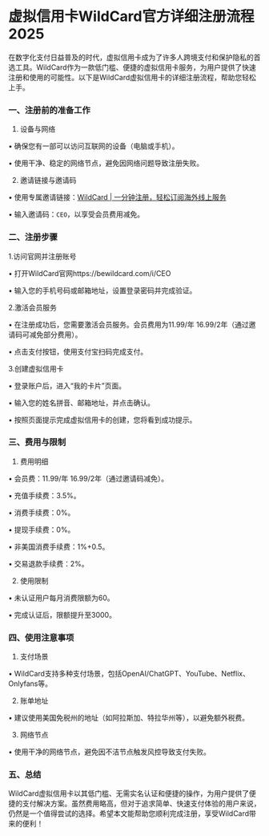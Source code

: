 # 虚拟信用卡WildCard官方详细注册流程2025

在数字化支付日益普及的时代，虚拟信用卡成为了许多人跨境支付和保护隐私的首选工具。WildCard作为一款低门槛、便捷的虚拟信用卡服务，为用户提供了快速注册和使用的可能性。以下是WildCard虚拟信用卡的详细注册流程，帮助您轻松上手。


### 一、注册前的准备工作


1. 设备与网络

• 确保您有一部可以访问互联网的设备（电脑或手机）。

• 使用干净、稳定的网络节点，避免因网络问题导致注册失败。


2. 邀请链接与邀请码

• 使用专属邀请链接：[WildCard | 一分钟注册，轻松订阅海外线上服务](https://bewildcard.com/i/CEO)

• 输入邀请码：`CEO`，以享受会员费用减免。


### 二、注册步骤


1.访问官网并注册账号

• 打开WildCard官网https://bewildcard.com/i/CEO

• 输入您的手机号码或邮箱地址，设置登录密码并完成验证。


2.激活会员服务

• 在注册成功后，您需要激活会员服务。会员费用为11.99/年  16.99/2年（通过邀请码可减免部分费用）。

• 点击支付按钮，使用支付宝扫码完成支付。


3.创建虚拟信用卡

• 登录账户后，进入“我的卡片”页面。

• 输入您的姓名拼音、邮箱地址，并点击确认。

• 按照页面提示完成虚拟信用卡的创建，您将看到成功提示。


### 三、费用与限制


1. 费用明细

• 会员费：11.99/年  16.99/2年（通过邀请码减免）。

• 充值手续费：3.5%。

• 消费手续费：0%。

• 提现手续费：0%。

• 非美国消费手续费：1%+0.5。

• 交易退款手续费：2%。


2. 使用限制

• 未认证用户每月消费限额为60。

• 完成认证后，限额提升至3000。


### 四、使用注意事项


1. 支付场景

• WildCard支持多种支付场景，包括OpenAI/ChatGPT、YouTube、Netflix、Onlyfans等。


2. 账单地址

• 建议使用美国免税州的地址（如阿拉斯加、特拉华州等），以避免额外税费。


3. 网络节点

• 使用干净的网络节点，避免因不洁节点触发风控导致支付失败。


### 五、总结

WildCard虚拟信用卡以其低门槛、无需实名认证和便捷的操作，为用户提供了便捷的支付解决方案。虽然费用略高，但对于追求简单、快速支付体验的用户来说，仍然是一个值得尝试的选择。希望本文能帮助您顺利完成注册，享受WildCard带来的便利！
